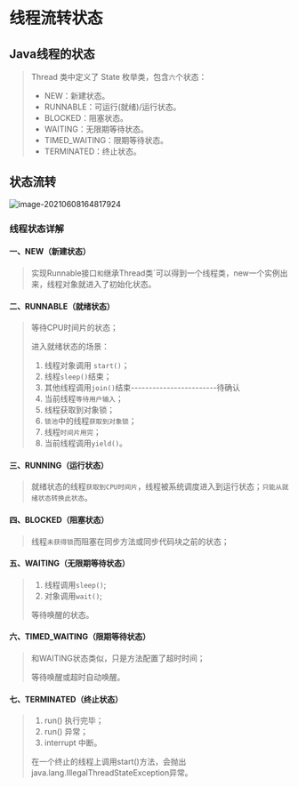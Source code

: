 # 线程流转状态

## Java线程的状态

> Thread 类中定义了 State 枚举类，包含`六`个状态：
>
> - NEW：新建状态。
> - RUNNABLE：可运行(就绪)/运行状态。
> - BLOCKED：阻塞状态。
> - WAITING：无限期等待状态。
> - TIMED_WAITING：限期等待状态。
> - TERMINATED：终止状态。

## 状态流转

![image-20210608164817924](https://i.loli.net/2021/06/08/eunrD3EUJ6p7P2X.png)

### 线程状态详解

#### 一、NEW（新建状态）

> 实现Runnable接口`和`继承Thread类`可以得到一个线程类，new一个实例出来，线程对象就进入了初始化状态。

#### 二、RUNNABLE（就绪状态）

> 等待CPU时间片的状态；
>
> 进入就绪状态的场景：
>
> 1. 线程对象调用 `start()`；
> 2. 线程`sleep()`结束；
> 3. 其他线程调用`join()`结束------------------------待确认
> 4. 当前线程`等待用户输入`；
> 5. 线程获取到对象锁；
> 6. `锁池`中的线程`获取到对象锁`；
> 7. 线程`时间片用完`；
> 8. 当前线程调用`yield()`。

#### 三、RUNNING（运行状态）

> 就绪状态的线程`获取到CPU时间片`，线程被系统调度进入到运行状态；`只能从就绪状态转换此状态`。

#### 四、BLOCKED（阻塞状态）

> 线程`未获得锁`而阻塞在同步方法或同步代码块之前的状态；

#### 五、WAITING（无限期等待状态）

> 1. 线程调用`sleep()`;
> 2. 对象调用`wait()`;
>
> 等待唤醒的状态。

#### 六、TIMED_WAITING（限期等待状态）

> 和WAITING状态类似，只是方法配置了超时时间；
>
> 等待唤醒或超时自动唤醒。

#### 七、TERMINATED（终止状态）

> 1. run() 执行完毕；
> 2. run() 异常；
> 3. interrupt 中断。
>
> 在一个终止的线程上调用start()方法，会抛出java.lang.IllegalThreadStateException异常。